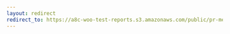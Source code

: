 ```yaml
---
layout: redirect
redirect_to: https://a8c-woo-test-reports.s3.amazonaws.com/public/pr-merge/43693/api/index.html
---
```


